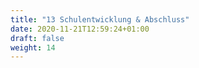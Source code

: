 ```yaml
---
title: "13 Schulentwicklung & Abschluss"
date: 2020-11-21T12:59:24+01:00
draft: false
weight: 14
---
```


<center>

</center>

